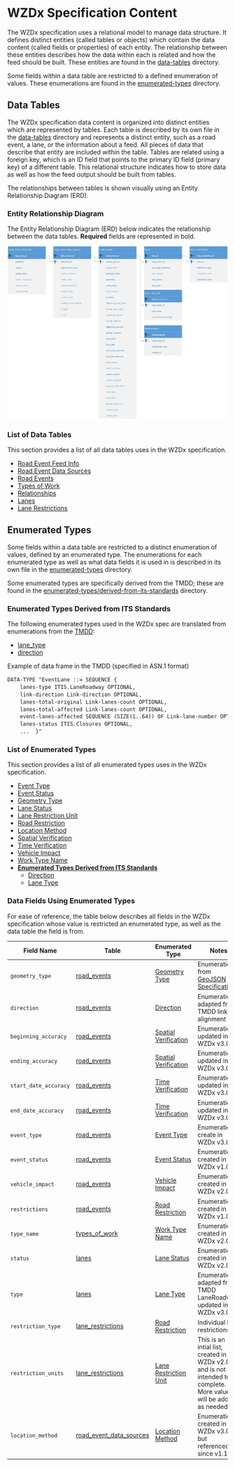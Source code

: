 # WZDx Specification Content
The WZDx specification uses a relational model to manage data structure. It defines distinct entities (called tables or objects) which contain the data content (called fields or properties) of each entity. The relationship between these entities describes how the data within each is related and how the feed should be built. These entities are found in the [data-tables](/spec-content/data-tables) directory. 

Some fields within a data table are restricted to a defined enumeration of values. These enumerations are found in the [enumerated-types](/spec-content/enumerated-types) directory.

## Data Tables
The WZDx specification data content is organized into distinct entities which are represented by tables. Each table is described by its own file in the [data-tables](/spec-content/data-tables) directory and represents a distinct entity, such as a road event, a lane, or the information about a feed. All pieces of data that describe that entity are included within the table. Tables are related using a foreign key, which is an ID field that points to the primary ID field (primary key) of a different table. This relational structure indicates how to store data as well as how the feed output should be built from tables. 

The relationships between tables is shown visually using an Entity Relationship Diagram (ERD).

### Entity Relationship Diagram
The Entity Relationship Diagram (ERD) below indicates the relationship between the data tables. **Required** fields are represented in bold.

![Entity Relationship Diagram](/images/road_event_erd.jpg)

### List of Data Tables
This section provides a list of all data tables uses in the WZDx specification.

- [Road Event Feed Info](/spec-content/data-tables/road_event_feed_info.md)
- [Road Event Data Sources](/spec-content/data-tables/road_event_data_sources.md)
- [Road Events](/spec-content/data-tables/road_events.md)
- [Types of Work](/spec-content/data-tables/types_of_work.md)
- [Relationships](/feed-content/data-tables/relationships.md)
- [Lanes](/spec-content/data-tables/lanes.md)
- [Lane Restrictions](/spec-content/data-tables/lane_restrictions.md)

## Enumerated Types
Some fields within a data table are restricted to a distinct enumeration of values, defined by an enumerated type. The enumerations for each enumerated type as well as what data fields it is used in is described in its own file in the [enumerated-types](/spec-content/enumerated-types) directory.

Some enumerated types are specifically derived from the TMDD; these are found in the [enumerated-types/derived-from-its-standards](/spec-content/enumerated-types) directory.

### Enumerated Types Derived from ITS Standards
The following enumerated types used in the WZDx spec are translated from enumerations from the [TMDD](https://www.standards.its.dot.gov/Content/documents/advisories/TMDD_2013.aspx):

- [lane_type](/spec-content/enumerated-types/derived-from-its-standards/lane_type.md)
- [direction](/spec-content/enumerated-types/derived-from-its-standards/direction.md)

Example of data frame in the TMDD (specified in ASN.1 format)
```xml
DATA-TYPE "EventLane ::= SEQUENCE {
    lanes-type ITIS.LaneRoadway OPTIONAL,
    link-direction Link-direction OPTIONAL,
    lanes-total-original Link-lanes-count OPTIONAL,
    lanes-total-affected Link-lanes-count OPTIONAL,
    event-lanes-affected SEQUENCE (SIZE(1..64)) OF Link-lane-number OPTIONAL,
    lanes-status ITIS.Closures OPTIONAL,
    ...  }"
```

### List of Enumerated Types
This section provides a list of all enumerated types uses in the WZDx specification.

- [Event Type](/spec-content/enumerated-types/event_type.md)
- [Event Status](/spec-content/enumerated-types/event_status.md)
- [Geometry Type](/spec-content/enumerated-types/geometry_type.md)
- [Lane Status](/spec-content/enumerated-types/lane_status.md)
- [Lane Restriction Unit](/spec-content/enumerated-types/lane_restriction_unit.md)
- [Road Restriction](/spec-content/enumerated-types/road_restriction.md)
- [Location Method](/spec-content/enumerated-types/location_method.md)
- [Spatial Verification](/spec-content/enumerated-types/spatial_verification.md)
- [Time Verification](/spec-content/enumerated-types/time_verification.md)
- [Vehicle Impact](/spec-content/enumerated-types/vehicle_impact.md)
- [Work Type Name](/spec-content/enumerated-types/work_type_name.md)
- [**Enumerated Types Derived from ITS Standards**](/spec-content/enumerated-types/derived-from-its-standards)
    - [Direction](/spec-content/enumerated-types/derived-from-its-standards/direction)
    - [Lane Type](/spec-content/enumerated-types/derived-from-its-standards/lane_type)

### Data Fields Using Enumerated Types
For ease of reference, the table below describes all fields in the WZDx specification whose value is restricted an enumerated type, as well as the data table the field is from.

Field Name | Table | Enumerated Type | Notes
--------- | --------- | ----------- | -----
`geometry_type` | [road_events](/spec-content/data-tables/road_events.md) | [Geometry Type](/spec-content/enumerated-types/geometry-type.md) | Enumeration from [GeoJSON Specification](https://tools.ietf.org/html/rfc7946)
`direction` | [road_events](/spec-content/data-tables/road_events.md) | [Direction](/spec-content/enumerated-types/derived-from-its-standards/direction.md) | Enumeration adapted from TMDD link-alignment
`beginning_accuracy` | [road_events](/spec-content/data-tables/road_events.md) | [Spatial Verification](/spec-content/enumerated-types/spatial_verification.md) | Enumeration updated in WZDx v3.0
`ending_accuracy` | [road_events](/spec-content/data-tables/road_events.md) | [Spatial Verification](/spec-content/enumerated-types/spatial_verification.md) | Enumeration updated in WZDx v3.0
`start_date_accuracy` | [road_events](/spec-content/data-tables/road_events.md) | [Time Verification](/spec-content/enumerated-types/time_verification.md) | Enumeration updated in WZDx v3.0
`end_date_accuracy` | [road_events](/spec-content/data-tables/road_events.md) | [Time Verification](/spec-content/enumerated-types/time_verification.md) | Enumeration updated in WZDx v3.0
`event_type` | [road_events](/spec-content/data-tables/road_events.md) | [Event Type](/spec-content/enumerated-types/event_type.md) | Enumeration create in WZDx v3.0
`event_status` | [road_events](/spec-content/data-tables/road_events.md) | [Event Status](/spec-content/enumerated-types/event_status.md) | Enumeration created in WZDx v1.0
`vehicle_impact` | [road_events](/spec-content/data-tables/road_events.md) | [Vehicle Impact](/spec-content/enumerated-types/vehicle_impact.md) | Enumeration created in WZDx v2.0
`restrictions` | [road_events](/spec-content/data-tables/road_events.md) | [Road Restriction](/spec-content/enumerated-types/road_restriction.md) | Enumeration created in WZDx v1.0
`type_name` | [types_of_work](/spec-content/data-tables/types_of_work.md) | [Work Type Name](/spec-content/enumerated-types/work_type_name.md) | Enumeration created in WZDx v2.0
`status` | [lanes](/spec-content/data-tables/lanes.md) | [Lane Status](/spec-content/enumerated-types/lane_status.md) | Enumeration created in WZDx v2.0
`type` | [lanes](/spec-content/data-tables/lanes.md) | [Lane Type](/spec-content/enumerated-types/derived-from-its-standards/lane_type.md) | Enumeration adapted from TMDD LaneRoadway, updated in WZDx v3.0
`restriction_type` | [lane_restrictions](/spec-content/data-tables/lane_restrictions.md) | [Road Restriction](/spec-content/enumerated-types/road_restriction.md) | Individual lane restrictions | Enumeration created in WZDx v1.0
`restriction_units` | [lane_restrictions](/spec-content/data-tables/lane_restrictions.md) | [Lane Restriction Unit](/spec-content/enumerated-types/lane_restriction_unit.md) | This is an intial list, created in WZDx v2.0, and is not intended to be complete. More values will be added as needed.
`location_method` | [road_event_data_sources](/spec-content/data-tables/road_event_data_sources.md) | [Location Method](/spec-content/enumerated-types/location_method.md) | Enumeration created in WZDx v3.0 but referenced since v1.1

